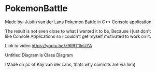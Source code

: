 # PokemonBattle

Made by: Justin van der Lans 
Pokemon Battle in C++ 
Console application

The result is not even close to what I wanted it to be, Because I just don't like Console Applications so i couldn't get myself motivated to work on it.


Link to video
https://youtu.be/z9R9T1leUZA

Untitled Diagram is Class Diagram






(Made on pc of Kay van der Lans, thats why commits are via him)

